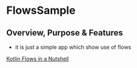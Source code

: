# FlowsSample

## Overview, Purpose & Features
- it is just a simple app which show use of flows

[Kotlin Flows in a Nutshell](https://youtu.be/B_3iTVJT8Zs "Named link title")
